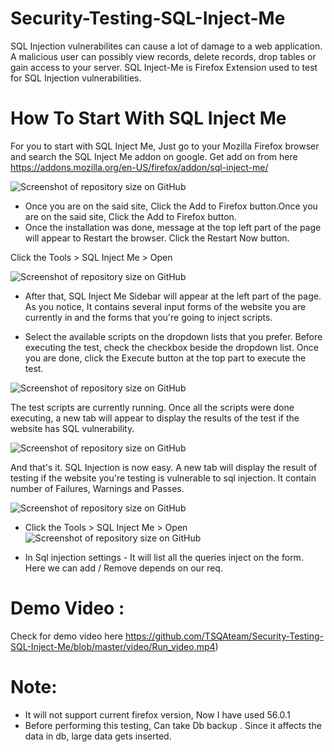 # Security-Testing-SQL-Inject-Me
SQL Injection vulnerabilites can cause a lot of damage to a web application. A malicious user can possibly view records, delete records, drop tables or gain access to your server. SQL Inject-Me is Firefox Extension used to test for SQL Injection vulnerabilities.

# How To Start With SQL Inject Me
For you to start with SQL Inject Me, Just go to your Mozilla Firefox browser and search the SQL   Inject Me addon on google.
   Get add on from here
 https://addons.mozilla.org/en-US/firefox/addon/sql-inject-me/
 
  ![Screenshot of repository size on GitHub](https://github.com/TSQAteam/Security-Testing-SQL-Inject-Me/blob/master/images/1.png)
  
   - Once you are on the said site, Click the Add to Firefox button.Once you are on the said site, Click  the Add to Firefox button.
   - Once the installation was done, message at the top left part of the page will appear to Restart the browser. Click the Restart Now  button.
   
   Click  the Tools > SQL Inject Me > Open
   
   ![Screenshot of repository size on GitHub](https://github.com/TSQAteam/Security-Testing-SQL-Inject-Me/blob/master/images/2.png)
 
   - After that,  SQL Inject Me Sidebar will appear at the left part of the page. As you notice, It contains several input forms of the website you are currently in and the forms that you're going to inject scripts. 
      
   - Select the available scripts on the dropdown lists that you prefer. Before executing the test, check the checkbox beside the dropdown list. Once you are done, click the Execute button at the top part to execute the test.
   
  ![Screenshot of repository size on GitHub](https://github.com/TSQAteam/Security-Testing-SQL-Inject-Me/blob/master/images/3.png)

   The test scripts are currently running. Once all the scripts were done executing, a new tab will appear to display the results of the test if the website has SQL vulnerability.
   
  ![Screenshot of repository size on GitHub](https://github.com/TSQAteam/Security-Testing-SQL-Inject-Me/blob/master/images/4.png)
  
  And that's it. SQL Injection is now easy. A new tab will display the result of testing if the website you're testing is vulnerable to sql injection. It contain number of Failures, Warnings and Passes.
  
   ![Screenshot of repository size on GitHub](https://github.com/TSQAteam/Security-Testing-SQL-Inject-Me/blob/master/images/5.png)
   
   - Click  the Tools > SQL Inject Me > Open
      ![Screenshot of repository size on GitHub](https://github.com/TSQAteam/Security-Testing-SQL-Inject-Me/blob/master/images/6.png)
      
   -  In Sql injection settings  - It will list all the queries inject on the form. Here we can add / Remove depends on our req.
   
   
   # Demo Video :
   
   Check for demo video here 
   https://github.com/TSQAteam/Security-Testing-SQL-Inject-Me/blob/master/video/Run_video.mp4)
   
  
   # Note:
   - It will not support current firefox version, Now I have used 56.0.1
   - Before performing this testing, Can take Db backup . Since it affects the data in db, large data gets inserted.
